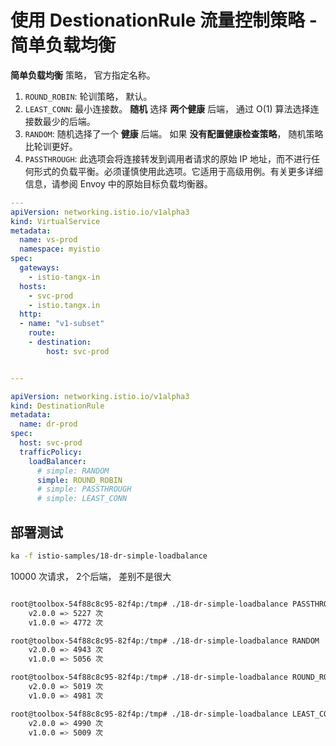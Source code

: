 # 使用 DestionationRule 流量控制策略 - 简单负载均衡

**简单负载均衡** 策略， 官方指定名称。

1. `ROUND_ROBIN`: 轮训策略， 默认。
2. `LEAST_CONN`: 最小连接数。 **随机** 选择 **两个健康** 后端， 通过 O(1) 算法选择连接数最少的后端。
3. `RANDOM`: 随机选择了一个 **健康** 后端。 如果 **没有配置健康检查策略**， 随机策略比轮训更好。
4. `PASSTHROUGH`: 此选项会将连接转发到调用者请求的原始 IP 地址，而不进行任何形式的负载平衡。必须谨慎使用此选项。它适用于高级用例。有关更多详细信息，请参阅 Envoy 中的原始目标负载均衡器。


```yaml
---
apiVersion: networking.istio.io/v1alpha3
kind: VirtualService
metadata:
  name: vs-prod
  namespace: myistio
spec:
  gateways:
    - istio-tangx-in
  hosts:
    - svc-prod
    - istio.tangx.in
  http:
  - name: "v1-subset"
    route:
    - destination:
        host: svc-prod


---

apiVersion: networking.istio.io/v1alpha3
kind: DestinationRule
metadata:
  name: dr-prod
spec:
  host: svc-prod
  trafficPolicy:
    loadBalancer:
      # simple: RANDOM
      simple: ROUND_ROBIN
      # simple: PASSTHROUGH
      # simple: LEAST_CONN
```

## 部署测试

```bash
ka -f istio-samples/18-dr-simple-loadbalance
```

10000 次请求， 2个后端， 差别不是很大

```bash

root@toolbox-54f88c8c95-82f4p:/tmp# ./18-dr-simple-loadbalance PASSTHROUGH
    v2.0.0 => 5227 次
    v1.0.0 => 4772 次

root@toolbox-54f88c8c95-82f4p:/tmp# ./18-dr-simple-loadbalance RANDOM
    v2.0.0 => 4943 次
    v1.0.0 => 5056 次

root@toolbox-54f88c8c95-82f4p:/tmp# ./18-dr-simple-loadbalance ROUND_ROBIN
    v2.0.0 => 5019 次
    v1.0.0 => 4981 次

root@toolbox-54f88c8c95-82f4p:/tmp# ./18-dr-simple-loadbalance LEAST_CONN
    v2.0.0 => 4990 次
    v1.0.0 => 5009 次
```